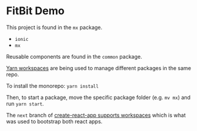 FitBit Demo
=====================

This project is found in the `mx` package.
- `ionic`
- `mx`

Reusable components are found in the `common` package.

[Yarn workspaces](https://yarnpkg.com/lang/en/docs/workspaces/) are being used to manage different packages in the same repo.

To install the monorepo: `yarn install`

Then, to start a package, move the specific package folder (e.g. `mv mx`) and run `yarn start`.

The `next` branch of [create-react-app supports workspaces](https://github.com/facebook/create-react-app/pull/3741)
which is what was used to bootstrap both react apps.
